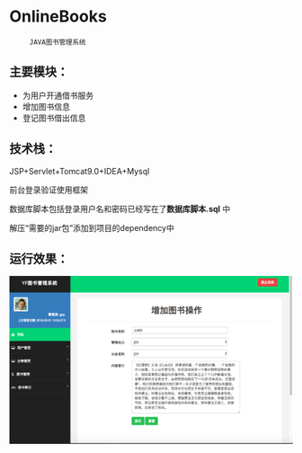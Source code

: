 # OnlineBooks
         JAVA图书管理系统  
## **主要模块**：

*  为用户开通借书服务
*  增加图书信息
*  登记图书借出信息  

## 技术栈：

JSP+Servlet+Tomcat9.0+IDEA+Mysql 

前台登录验证使用框架

数据库脚本包括登录用户名和密码已经写在了**数据库脚本.sql** 中

解压“需要的jar包”添加到项目的dependency中


## 运行效果：  
![](./web/YF.png '运行效果')

